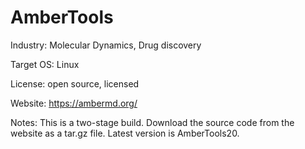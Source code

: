 # AmberTools 

Industry: Molecular Dynamics, Drug discovery

Target OS: Linux

License: open source, licensed

Website: https://ambermd.org/

Notes: This is a two-stage build. Download the source code from the website as a tar.gz file. Latest version is AmberTools20. 
